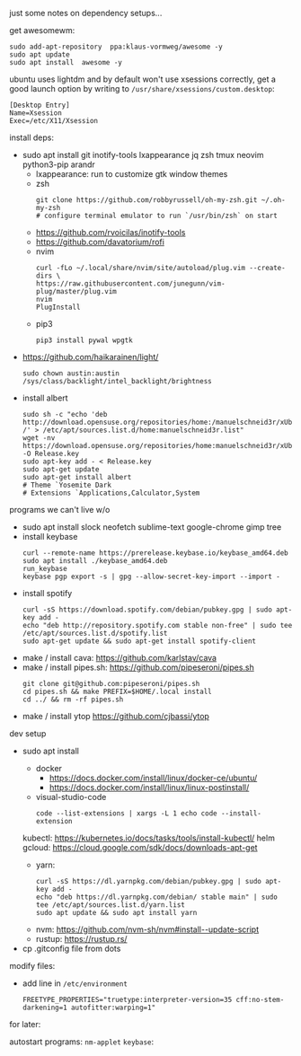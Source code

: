 

just some notes on dependency setups...

get awesomewm:
```
sudo add-apt-repository  ppa:klaus-vormweg/awesome -y
sudo apt update
sudo apt install  awesome -y
```

ubuntu uses lightdm and by default won't use xsessions correctly, get a good launch option by writing to `/usr/share/xsessions/custom.desktop`:
```
[Desktop Entry]
Name=Xsession
Exec=/etc/X11/Xsession
```

install deps:
- sudo apt install git inotify-tools lxappearance jq zsh tmux neovim python3-pip arandr
  - lxappearance: run to customize gtk window themes
  - zsh
    ```
    git clone https://github.com/robbyrussell/oh-my-zsh.git ~/.oh-my-zsh
    # configure terminal emulator to run `/usr/bin/zsh` on start
    ```
  - https://github.com/rvoicilas/inotify-tools
  - https://github.com/davatorium/rofi
  - nvim
    ```
    curl -fLo ~/.local/share/nvim/site/autoload/plug.vim --create-dirs \
    https://raw.githubusercontent.com/junegunn/vim-plug/master/plug.vim
    nvim
    PlugInstall
    ```
  - pip3
    ```
    pip3 install pywal wpgtk
    ```
- https://github.com/haikarainen/light/
  ```
  sudo chown austin:austin /sys/class/backlight/intel_backlight/brightness
  ```
- install albert
  ```
  sudo sh -c "echo 'deb http://download.opensuse.org/repositories/home:/manuelschneid3r/xUbuntu_18.04/ /' > /etc/apt/sources.list.d/home:manuelschneid3r.list"
  wget -nv https://download.opensuse.org/repositories/home:manuelschneid3r/xUbuntu_18.04/Release.key -O Release.key
  sudo apt-key add - < Release.key
  sudo apt-get update
  sudo apt-get install albert
  # Theme `Yosemite Dark
  # Extensions `Applications,Calculator,System
  ```

programs we can't live w/o
- sudo apt install slock neofetch sublime-text google-chrome gimp tree
- install keybase
  ```
  curl --remote-name https://prerelease.keybase.io/keybase_amd64.deb
  sudo apt install ./keybase_amd64.deb
  run_keybase
  keybase pgp export -s | gpg --allow-secret-key-import --import -
  ```
- install spotify
  ```
  curl -sS https://download.spotify.com/debian/pubkey.gpg | sudo apt-key add -
  echo "deb http://repository.spotify.com stable non-free" | sudo tee /etc/apt/sources.list.d/spotify.list
  sudo apt-get update && sudo apt-get install spotify-client
  ```
- make / install cava: https://github.com/karlstav/cava
- make / install pipes.sh: https://github.com/pipeseroni/pipes.sh
  ```
  git clone git@github.com:pipeseroni/pipes.sh
  cd pipes.sh && make PREFIX=$HOME/.local install
  cd ../ && rm -rf pipes.sh
  ```
- make / install ytop https://github.com/cjbassi/ytop

dev setup
- sudo apt install <visual-studios> <docker>
  - docker
    - https://docs.docker.com/install/linux/docker-ce/ubuntu/
    - https://docs.docker.com/install/linux/linux-postinstall/
  - visual-studio-code
    ```
    code --list-extensions | xargs -L 1 echo code --install-extension
    ```
  kubectl: https://kubernetes.io/docs/tasks/tools/install-kubectl/
  helm
  gcloud: https://cloud.google.com/sdk/docs/downloads-apt-get
  - yarn:
    ```
    curl -sS https://dl.yarnpkg.com/debian/pubkey.gpg | sudo apt-key add -
    echo "deb https://dl.yarnpkg.com/debian/ stable main" | sudo tee /etc/apt/sources.list.d/yarn.list
    sudo apt update && sudo apt install yarn
    ```
  - nvm: https://github.com/nvm-sh/nvm#install--update-script
  - rustup: https://rustup.rs/
- cp .gitconfig file from dots

modify files:
- add line in `/etc/environment`
  ```
  FREETYPE_PROPERTIES="truetype:interpreter-version=35 cff:no-stem-darkening=1 autofitter:warping=1"
  ```

for later:

  autostart programs:
  `nm-applet`
  `keybase`:
